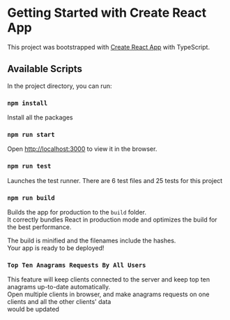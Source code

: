 # Getting Started with Create React App

This project was bootstrapped with [Create React App](https://github.com/facebook/create-react-app) with TypeScript.

## Available Scripts

In the project directory, you can run:

### `npm install`
Install all the packages

### `npm run start`
Open [http://localhost:3000](http://localhost:3000) to view it in the browser.

### `npm run test`
Launches the test runner. There are 6 test files and 25 tests for this project

### `npm run build`
Builds the app for production to the `build` folder.\
It correctly bundles React in production mode and optimizes the build for the best performance.

The build is minified and the filenames include the hashes.\
Your app is ready to be deployed!

### `Top Ten Anagrams Requests By All Users`
This feature will keep clients connected to the server and keep top ten anagrams up-to-date automatically. <br/>
Open multiple clients in browser, and make anagrams requests on one clients and all the other clients' data <br/>
would be updated